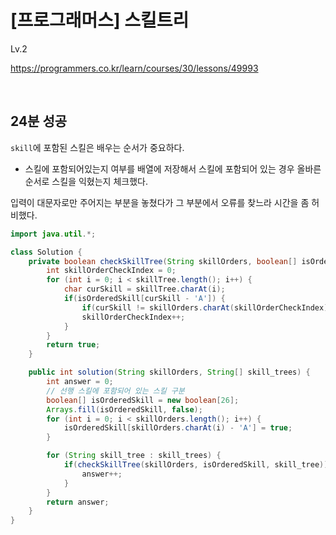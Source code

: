# [프로그래머스] 스킬트리

Lv.2

https://programmers.co.kr/learn/courses/30/lessons/49993

<br>

## 24분 성공

`skill`에 포함된 스킬은 배우는 순서가 중요하다.

* 스킬에 포함되어있는지 여부를 배열에 저장해서 스킬에 포함되어 있는 경우 올바른 순서로 스킬을 익혔는지 체크했다.

입력이 대문자로만 주어지는 부분을 놓쳤다가 그 부분에서 오류를 찾느라 시간을 좀 허비했다.

```java
import java.util.*;

class Solution {
    private boolean checkSkillTree(String skillOrders, boolean[] isOrderedSkill, String skillTree) {
        int skillOrderCheckIndex = 0;
        for (int i = 0; i < skillTree.length(); i++) {
            char curSkill = skillTree.charAt(i);
            if(isOrderedSkill[curSkill - 'A']) {
                if(curSkill != skillOrders.charAt(skillOrderCheckIndex)) return false;
                skillOrderCheckIndex++;
            }
        }
        return true;
    }

    public int solution(String skillOrders, String[] skill_trees) {
        int answer = 0;
        // 선행 스킬에 포함되어 있는 스킬 구분
        boolean[] isOrderedSkill = new boolean[26];
        Arrays.fill(isOrderedSkill, false);
        for (int i = 0; i < skillOrders.length(); i++) {
            isOrderedSkill[skillOrders.charAt(i) - 'A'] = true;
        }

        for (String skill_tree : skill_trees) {
            if(checkSkillTree(skillOrders, isOrderedSkill, skill_tree)) {
                answer++;
            }
        }
        return answer;
    }
}
```

